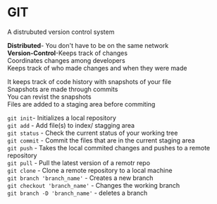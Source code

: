 # GIT  

A distrubuted version control system  
  
__Distributed__- You don't have to be on the same network  
__Version-Control__-Keeps track of changes  
Coordinates changes among developers  
Keeps track of who made changes and when they were made  
  
It keeps track of code history with snapshots of your file  
Snapshots are made through commits  
You can revist the snapshots  
Files are added to a staging area before commiting  

`git init`- Initializes a local repository  
`git add` - Add file(s) to index/ stagging area  
`git status` - Check the current status of your working tree  
`git commit` - Commit the files that are in the current staging area  
`git push` - Takes the local commited changes and pushes to a remote repository  
`git pull` - Pull the latest version of a remotr repo  
`git clone` - Clone a remote repository to a local machine  
`git branch 'branch_name'` - Creates a new branch  
`git checkout 'branch_name'` - Changes the working branch  
`git branch -D 'branch_name'` - deletes a branch  
